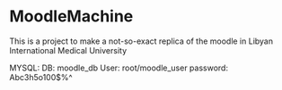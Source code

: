 # MoodleMachine

This is a project to make a not-so-exact replica of the moodle in Libyan International Medical University


MYSQL:
DB: moodle_db
User: root/moodle_user
password: Abc3h5o100$%^
